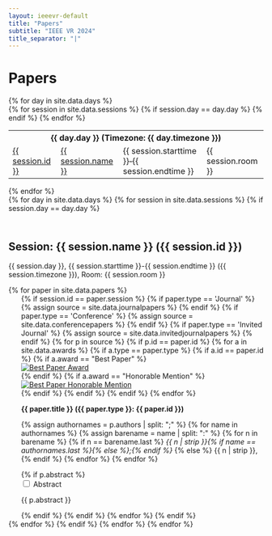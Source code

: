 ```yaml
---
layout: ieeevr-default
title: "Papers"
subtitle: "IEEE VR 2024"
title_separator: "|"
---
```

<h1>Papers</h1>
<div>
    {% for day in site.data.days %}
        <div>
            <div>
                <table class="styled-table">
                    <tr>
                        <th colspan="4">{{ day.day }} (Timezone: {{ day.timezone }})</th>
                    </tr>
                    {% for session in site.data.sessions %}
                        {% if session.day == day.day %}
                            <tr>
                                <td class="medLarge"><a href="#{{ session.id }}">{{ session.id }}</a></td>
                                <td class="medLarge"><a href="#{{ session.id }}">{{ session.name }}</a></td>
                                <td class="medLarge">{{ session.starttime }}&#8209;{{ session.endtime }}</td>
                                <td class="medLarge" class="text-nowrap">{{ session.room }}</td>
                            </tr>
                        {% endif %}
                    {% endfor %}
                </table>
            </div>
        <div>
    {% endfor %} 
</div>
<div>
    {% for day in site.data.days %}
        {% for session in site.data.sessions %}
            {% if session.day == day.day %}
                <h2 id="{{ session.id }}" class="pink" style="padding-top:25px;">Session: {{ session.name }} ({{ session.id }})</h2>
                <p class="small">{{ session.day }}, {{ session.starttime }}-{{ session.endtime }} ({{ session.timezone }}), Room: {{ session.room }}</p>
                {% for paper in site.data.papers %} 
                    <div style="margin-left: 25px;">                  
                        {% if session.id == paper.session %}                            
                            {% if paper.type == 'Journal' %}
                                {% assign source = site.data.journalpapers %}
                            {% endif %}
                            {% if paper.type == 'Conference' %}
                                {% assign source = site.data.conferencepapers %}
                            {% endif %}
                            {% if paper.type == 'Invited Journal' %}
                                {% assign source = site.data.invitedjournalpapers %}
                            {% endif %}
                            {% for p in source %}
                                {% if p.id == paper.id %}                                        
                                    {% for a in site.data.awards %}  
                                        {% if a.type == paper.type %}
                                            {% if a.id == paper.id %}
                                                {% if a.award == "Best Paper" %}
                                                    <div class="align-left"><a href="{{ "/awards/conference-awards" | relative_url }}#paper-best"><img src= "{{ "/assets/images/awards/best.png" | relative_url }}" title="Best Paper Award" alt="Best Paper Award"></a></div>
                                                {% endif %}                                                    
                                                {% if a.award == "Honorable Mention" %}
                                                    <div class="align-left"><a href="{{ "/awards/conference-awards" | relative_url }}#paper-honorable"><img src= "{{ "/assets/images/awards/hm.png" | relative_url }}" title="Best Paper Honorable Mention" alt="Best Paper Honorable Mention"></a></div>
                                                {% endif %}
                                            {% endif %}
                                            {% endif %}
                                    {% endfor %}
                                    <p class="medLarge" id="{{ paper.id }}" style="margin-bottom: 0.3em;">
                                        <strong>{{ paper.title }} ({{ paper.type }}: {{ paper.id }})</strong>
                                    </p>
                                    <p class="font_70" >
                                        {% assign authornames = p.authors | split: ";" %}
                                        {% for name in authornames %}
                                            {% assign barename = name | split: ":" %}
                                            {% for n in barename %}
                                                {% if n == barename.last %}
                                                    <i>{{ n | strip }}{% if name == authornames.last %}{% else %};{% endif %}</i>
                                                {% else %}                            
                                                    <span class="bold">{{ n | strip }},</span>
                                                {% endif %}
                                            {% endfor %} 
                                        {% endfor %}
                                    </p>
                                    {% if p.abstract %}
                                        <div id="{{ paper.id }}" class="wrap-collabsible"> <input id="collapsible{{ paper.id }}" class="toggle" type="checkbox"> 
                                            <label for="collapsible{{ paper.id }}" class="lbl-toggle">Abstract</label>
                                            <div class="collapsible-content">
                                                <div class="content-inner">
                                                    <p>{{ p.abstract }}</p>
                                                </div>
                                            </div>
                                        </div>                                                                     
                                    {% endif %}
                                {% endif %}
                            {% endfor %}
                        {% endif %}
                    </div>
                {% endfor %}
            {% endif %}
        {% endfor %}
    {% endfor %}
</div>
